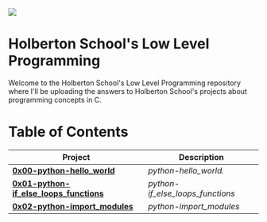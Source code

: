 [![](https://www.holbertonschool.com/holberton-logo.png)](https://www.holbertonschool.com/)

# Holberton School's Low Level Programming #

Welcome to the Holberton School's Low Level Programming repository where I'll be uploading the answers to Holberton School's projects about programming concepts in C.

# **Table of Contents** #

| **Project**                                                                            | **Description**                                 |
| -------------------------------------------------------------------------------------- | ----------------------------------------------- |
| **[0x00-python-hello_world](./0x00-python-hello_world)**                               | *python-hello_world.*                           |
| **[0x01-python-if_else_loops_functions](./0x01-python-if_else_loops_functions)**       | *python-if_else_loops_functions*                |
| **[0x02-python-import_modules](./0x02-python-import_modules)**                         | *python-import_modules*                         |
